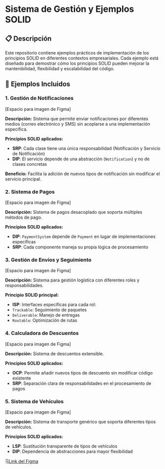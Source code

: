 # Sistema de Gestión y Ejemplos SOLID

## 📋 Descripción
Este repositorio contiene ejemplos prácticos de implementación de los principios SOLID en diferentes contextos empresariales. Cada ejemplo está diseñado para demostrar cómo los principios SOLID pueden mejorar la mantenibilidad, flexibilidad y escalabilidad del código.

## 🎯 Ejemplos Incluidos

### 1. Gestión de Notificaciones

[Espacio para imagen de Figma]

**Descripción:** Sistema que permite enviar notificaciones por diferentes medios (correo electrónico y SMS) sin acoplarse a una implementación específica.

**Principios SOLID aplicados:**
- **SRP**: Cada clase tiene una única responsabilidad (Notificación y Servicio de Notificación)
- **DIP**: El servicio depende de una abstracción (`Notification`) y no de clases concretas

**Beneficio:** Facilita la adición de nuevos tipos de notificación sin modificar el servicio principal.

### 2. Sistema de Pagos

[Espacio para imagen de Figma]

**Descripción:** Sistema de pagos desacoplado que soporta múltiples métodos de pago.

**Principios SOLID aplicados:**
- **DIP**: `PaymentSystem` depende de `Payment` en lugar de implementaciones específicas
- **SRP**: Cada componente maneja su propia lógica de procesamiento

### 3. Gestión de Envíos y Seguimiento

[Espacio para imagen de Figma]

**Descripción:** Sistema para gestión logística con diferentes roles y responsabilidades.

**Principio SOLID principal:**
- **ISP**: Interfaces específicas para cada rol:
 - `Trackable`: Seguimiento de paquetes
 - `Deliverable`: Manejo de entregas
 - `Routable`: Optimización de rutas

### 4. Calculadora de Descuentos

[Espacio para imagen de Figma]

**Descripción:** Sistema de descuentos extensible.

**Principios SOLID aplicados:**
- **OCP**: Permite añadir nuevos tipos de descuento sin modificar código existente
- **SRP**: Separación clara de responsabilidades en el procesamiento de pagos

### 5. Sistema de Vehículos

[Espacio para imagen de Figma]

**Descripción:** Sistema de transporte genérico que soporta diferentes tipos de vehículos.

**Principios SOLID aplicados:**
- **LSP**: Sustitución transparente de tipos de vehículos
- **DIP**: Dependencia de abstracciones para mayor flexibilidad

🗒️[Link del Figma](https://www.figma.com/design/p2FKkjb88WxlCv3OSQy3zr/SOLID?node-id=0-1&t=a4ByNnH5YT2MHJi3-1)
